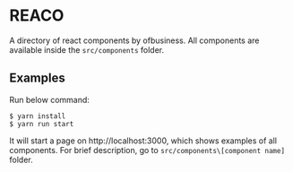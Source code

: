 # REACO

A directory of react components by ofbusiness.
All components are available inside the `src/components` folder.

## Examples 

Run below command:
```shell
$ yarn install
$ yarn run start
```

It will start a page on http://localhost:3000, which shows examples of all components.
For brief description, go to `src/components\[component name]` folder.